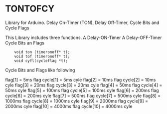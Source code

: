 # TONTOFCY
Library for Arduino. Delay On-Timer (TON), Delay Off-Timer, Cycle Bits and Cycle Flags

This Library includes three functions.
A Delay-ON-Timer 
A Delay-OFF-Timer
Cycle Bits an Flags

		void ton (timeronoff* t);
		void tof (timeronoff* t);
		void cyfl(cycleflag *t);

Cycle Bits and Flags like following

flag[1]  = 5ms flag
cycle[1] = 5ms cyle 
flag[2]  = 10ms flag
cycle[2] = 10ms cyle 
flag[3]  = 20ms flag
cycle[3] = 20ms cyle 
flag[4]  = 50ms flag
cycle[4] = 50ms  cyle 
flag[5]  = 100ms  flag
cycle[5] = 100ms  cyle 
flag[6]  = 200ms  flag
cycle[6] = 200ms cyle 
flag[7]  = 500ms flag
cycle[7] = 500ms cyle 
flag[8]  = 1000ms flag
cycle[8] = 1000ms cyle 
flag[9]  = 2000ms flag
cycle[9] = 2000ms cyle 
flag[10]  = 4000ms flag
cycle[10] = 4000ms cyle 
